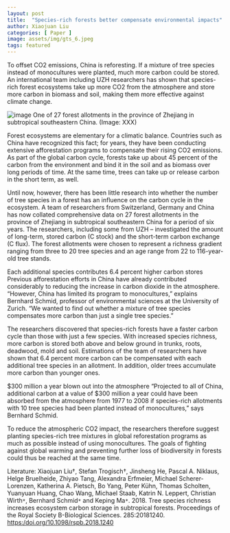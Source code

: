 ```yaml
---
layout: post
title:  "Species-rich forests better compensate environmental impacts"
author: Xiaojuan Liu
categories: [ Paper ]
image: assets/img/gts_6.jpeg
tags: featured
---
```


To offset CO2 emissions, China is reforesting. If a mixture of tree species instead of monocultures were planted, much more carbon could be stored. An international team including UZH researchers has shown that species-rich forest ecosystems take up more CO2 from the atmosphere and store more carbon in biomass and soil, making them more effective against climate change.

![image]({{site.baseurl}}/assets/img/gts_5.jpg)
One of 27 forest allotments in the province of Zhejiang in subtropical southeastern China. (Image: XXX)


Forest ecosystems are elementary for a climatic balance. Countries such as China have recognized this fact; for years, they have been conducting extensive afforestation programs to compensate their rising CO2 emissions. As part of the global carbon cycle, forests take up about 45 percent of the carbon from the environment and bind it in the soil and as biomass over long periods of time. At the same time, trees can take up or release carbon in the short term, as well.

Until now, however, there has been little research into whether the number of tree species in a forest has an influence on the carbon cycle in the ecosystem. A team of researchers from Switzerland, Germany and China has now collated comprehensive data on 27 forest allotments in the province of Zhejiang in subtropical southeastern China for a period of six years. The researchers, including some from UZH – investigated the amount of long-term, stored carbon (C stock) and the short-term carbon exchange (C flux). The forest allotments were chosen to represent a richness gradient ranging from three to 20 tree species and an age range from 22 to 116-year-old tree stands.

Each additional species contributes 6.4 percent higher carbon stores
Previous afforestation efforts in China have already contributed considerably to reducing the increase in carbon dioxide in the atmosphere. “However, China has limited its program to monocultures,” explains Bernhard Schmid, professor of environmental sciences at the University of Zurich. “We wanted to find out whether a mixture of tree species compensates more carbon than just a single tree species.”

The researchers discovered that species-rich forests have a faster carbon cycle than those with just a few species. With increased species richness, more carbon is stored both above and below ground in trunks, roots, deadwood, mold and soil. Estimations of the team of researchers have shown that 6.4 percent more carbon can be compensated with each additional tree species in an allotment. In addition, older trees accumulate more carbon than younger ones.

$300 million a year blown out into the atmosphere
“Projected to all of China, additional carbon at a value of $300 million a year could have been absorbed from the atmosphere from 1977 to 2008 if species-rich allotments with 10 tree species had been planted instead of monocultures,” says Bernhard Schmid.

To reduce the atmospheric CO2 impact, the researchers therefore suggest planting species-rich tree mixtures in global reforestation programs as much as possible instead of using monocultures. The goals of fighting against global warming and preventing further loss of biodiversity in forests could thus be reached at the same time.

Literature:
Xiaojuan Liu†, Stefan Trogisch†, Jinsheng He, Pascal A. Niklaus, Helge Bruelheide, Zhiyao Tang, Alexandra Erfmeier, Michael Scherer-Lorenzen, Katherina A. Pietsch, Bo Yang, Peter Kühn, Thomas Scholten, Yuanyuan Huang, Chao Wang, Michael Staab, Katrin N. Leppert, Christian Wirth<code>&ast;</code>, Bernhard Schmid<code>&ast;</code> and Keping Ma<code>&ast;</code>. 2018. Tree species richness increases ecosystem carbon storage in subtropical forests. Proceedings of the Royal Society B-Biological Sciences. 285:20181240. [https:/doi.org/10.1098/rspb.2018.1240](https:/doi.org/10.1098/rspb.2018.1240)

